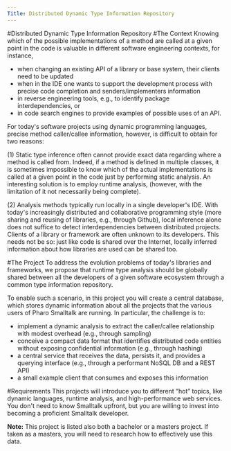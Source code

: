 ```yaml
---
Title: Distributed Dynamic Type Information Repository
---
```

#Distributed Dynamic Type Information Repository
#The Context
Knowing which of the possible implementations of a method are called at a given point in the code is valuable in different software engineering contexts, for instance,

-  when changing an existing API of a library or base system, their clients need to be updated
-  when in the IDE one wants to support the development process with precise code completion and senders/implementers information
-  in reverse engineering tools, e.g., to identify package interdependencies, or
-  in code search engines to provide examples of possible uses of an API.

For today's software projects using dynamic programming languages, precise method caller/callee information, however, is difficult to obtain for two reasons:

(1) Static type inference often cannot provide exact data regarding where a method is called from. Indeed, if a method is defined in multiple classes, it is sometimes impossible to know which of the actual implementations is called at a given point in the code just by performing static analysis. An interesting solution is to employ runtime analysis, (however, with the limitation of it not necessarily being complete).

(2) Analysis methods typically run locally in a single developer's IDE. With today's increasingly distributed and collaborative programming style (more sharing and reusing of libraries, e.g., through Github), local inference alone does not suffice to detect interdependencies between distributed projects. Clients of a library or framework are often unknown to its developers.  This needs not be so: just like code is shared over the Internet, locally inferred information about how libraries are used can be shared too.

#The Project
To address the evolution problems of today's libraries and frameworks, we propose that runtime type analysis should be globally shared between all the developers of a given software ecosystem through a common type information repository.


To enable such a scenario, in this project you will create a central database, which stores dynamic information about all the projects that the various users of Pharo Smalltalk are running. In particular, the challenge is to:

-  implement a dynamic analysis to extract the caller/callee relationship with modest overhead (e.g., through sampling)
-  conceive a compact data format that identifies distributed code entities without exposing confidential information (e.g., through hashing)
-  a central service that receives the data, persists it, and provides a querying interface (e.g., through a performant NoSQL DB and a REST API)
-  a small example client that consumes and exposes this information 

#Requirements
This projects will introduce you to different “hot” topics, like dynamic languages, runtime analysis, and high-performance web services. You don't need to know Smalltalk upfront, but you are willing to invest into becoming a proficient Smalltalk developer.


**Note:** This project is listed also both a bachelor or a masters project. If taken as a masters, you will need to research how to effectively use this data.
